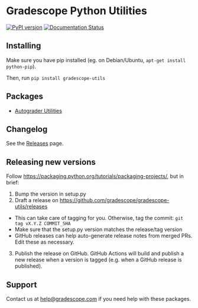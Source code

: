 # Gradescope Python Utilities

[![PyPI version](https://badge.fury.io/py/gradescope-utils.svg)](https://badge.fury.io/py/gradescope-utils)
[![Documentation Status](https://readthedocs.org/projects/gradescope-utils/badge/?version=latest)](https://gradescope-utils.readthedocs.io/en/latest/?badge=latest)

## Installing

Make sure you have pip installed (eg. on Debian/Ubuntu, `apt-get install python-pip`).

Then, run `pip install gradescope-utils`

## Packages

- [Autograder Utilities](/gradescope_utils/autograder_utils)

## Changelog

See the [Releases](https://github.com/gradescope/gradescope-utils/releases) page.

## Releasing new versions

Follow https://packaging.python.org/tutorials/packaging-projects/, but in brief:

1. Bump the version in setup.py
2. Draft a release on https://github.com/gradescope/gradescope-utils/releases
  - This can take care of tagging for you. Otherwise, tag the commit: `git tag vX.Y.Z COMMIT_SHA`
  - Make sure that the setup.py version matches the release/tag version
  - GitHub releases can help auto-generate release notes from merged PRs. Edit these as necessary.
3. Publish the release on GitHub. GitHub Actions will build and publish a new release when a version is tagged (e.g. when a GitHub release is published).

## Support

Contact us at [help@gradescope.com](mailto:help@gradescope.com) if you need help with these packages.
